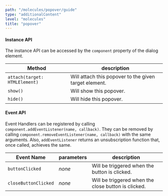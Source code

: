 ```yaml
---
path: "/molecules/popover/guide"
type: "additionalContent"
level: "molecules"
title: "popover"
---
```


#### Instance API

The instance API can be accessed by the `component` property of the dialog element.

|  Method | description  |  
|---|---|
|  `attach(target: HTMLElement)` | Will attach this popover to the given target element. |
|  `show()` | Will show this popover. |
|  `hide()` | Will hide this popover. |

#### Event API

Event Handlers can be registered by calling `component.addEventListener(name, callback)`. They can be removed by calling `component.removeEventListener(name, callback)` with the same arguments. Also, `addEventListener` returns an unsubscription function that, once called, achieves the same.

|  Event Name | parameters  |  description |
|---|---|--|
|  `buttonClicked` | _none_ | Will be triggered when the button is clicked. |
|  `closeButtonClicked` | _none_ | Will be triggered when the close button is clicked. |


